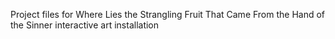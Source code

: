 Project files for Where Lies the Strangling Fruit That Came From the Hand of the Sinner interactive art installation
